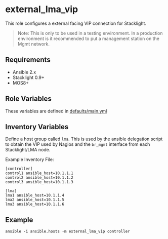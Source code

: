 # external_lma_vip

This role configures a external facing VIP connection for Stacklight.

> Note: This is only to be used in a testing environment. In a production
environment is it recommended to put a management station on the Mgmt network.

## Requirements

* Ansible 2.x
* Stacklight 0.9+
* MOS8+

## Role Variables

These variables are defined in
[defaults/main.yml](https://github.com/linuxsimba/mos-ansible-roles/blob/master/external_lma_vip/defaults/main.yml)

## Inventory Variables

Define a host group called `lma`. This is used by the ansible delegation script
to obtain the VIP used by Nagios and the `br_mgmt` interface from each
Stacklight/LMA node.

Example Inventory File:

```
[controller]
control1 ansible_host=10.1.1.1
control2 ansible_host=10.1.1.2
control3 ansible_host=10.1.1.3

[lma]
lma1 ansible_host=10.1.1.4
lma2 ansible_host=10.1.1.5
lma3 ansible_host=10.1.1.6
```

## Example

```
ansible -i ansible.hosts -m external_lma_vip controller
```
